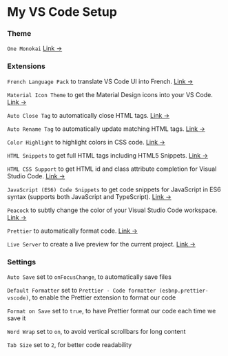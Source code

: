 # My VS Code Setup

### Theme

`One Monokai` [Link &rarr;](https://marketplace.visualstudio.com/items?itemName=azemoh.one-monokai)

### Extensions

`French Language Pack` to translate VS Code UI into French. [Link &rarr;](https://marketplace.visualstudio.com/items?itemName=MS-CEINTL.vscode-language-pack-fr)

`Material Icon Theme` to get the Material Design icons into your VS Code. [Link &rarr;](https://marketplace.visualstudio.com/items?itemName=PKief.material-icon-theme)

`Auto Close Tag` to automatically close HTML tags. [Link &rarr;](https://marketplace.visualstudio.com/items?itemName=formulahendry.auto-close-tag)

`Auto Rename Tag` to automatically update matching HTML tags. [Link &rarr;](https://marketplace.visualstudio.com/items?itemName=formulahendry.auto-rename-tag)

`Color Highlight` to highlight colors in CSS code. [Link &rarr;](https://marketplace.visualstudio.com/items?itemName=naumovs.color-highlight)

`HTML Snippets` to get full HTML tags including HTML5 Snippets. [Link &rarr;](https://marketplace.visualstudio.com/items?itemName=abusaidm.html-snippets)

`HTML CSS Support` to get HTML id and class attribute completion for Visual Studio Code. [Link &rarr;](https://marketplace.visualstudio.com/items?itemName=ecmel.vscode-html-css)

`JavaScript (ES6) Code Snippets` to get code snippets for JavaScript in ES6 syntax (supports both JavaScript and TypeScript). [Link &rarr;](https://marketplace.visualstudio.com/items?itemName=johnpapa.vscode-peacock)

`Peacock` to subtly change the color of your Visual Studio Code workspace. [Link &rarr;](https://marketplace.visualstudio.com/items?itemName=johnpapa.vscode-peacock)

`Prettier` to automatically format code. [Link &rarr;](https://marketplace.visualstudio.com/items?itemName=esbenp.prettier-vscode)

`Live Server` to create a live preview for the current project. [Link &rarr;](https://marketplace.visualstudio.com/items?itemName=ritwickdey.LiveServer)

### Settings

`Auto Save` set to `onFocusChange`, to automatically save files

`Default Formatter` set to `Prettier - Code formatter (esbnp.prettier-vscode)`, to enable the Prettier extension to format our code

`Format on Save` set to `true`, to have Prettier format our code each time we save it

`Word Wrap` set to `on`, to avoid vertical scrollbars for long content

`Tab Size` set to `2`, for better code readability
